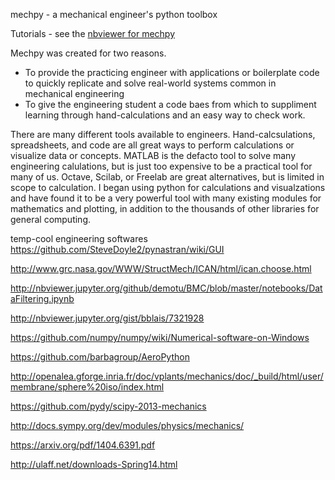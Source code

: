 mechpy - a mechanical engineer's python toolbox

Tutorials - see the [nbviewer for mechpy](http://nbviewer.jupyter.org/github/nagordon/mechpy/blob/master/mechpy.ipynb)

Mechpy was created for two reasons. 
 * To provide the practicing engineer with applications or boilerplate code to quickly replicate and solve real-world systems common in mechanical engineering
 * To give the engineering student a code baes from which to suppliment learning through hand-calculations and an easy way to check work.

There are many different tools available to engineers. Hand-calcsulations, spreadsheets, and code are all great ways to perform calculations or visualize data or concepts. MATLAB is the defacto tool to solve many engineering calulations, but is just too expensive to be a practical tool for many of us. Octave, Scilab, or Freelab are great alternatives, but is limited in scope to calculation. I began using python for calculations and visualzations and have found it to be a very powerful tool with many existing modules for mathematics and plotting, in addition to the thousands of other libraries for general computing.


temp-cool engineering softwares
https://github.com/SteveDoyle2/pynastran/wiki/GUI

http://www.grc.nasa.gov/WWW/StructMech/ICAN/html/ican.choose.html  

http://nbviewer.jupyter.org/github/demotu/BMC/blob/master/notebooks/DataFiltering.ipynb

http://nbviewer.jupyter.org/gist/bblais/7321928

https://github.com/numpy/numpy/wiki/Numerical-software-on-Windows

https://github.com/barbagroup/AeroPython

http://openalea.gforge.inria.fr/doc/vplants/mechanics/doc/_build/html/user/membrane/sphere%20iso/index.html

https://github.com/pydy/scipy-2013-mechanics

http://docs.sympy.org/dev/modules/physics/mechanics/

https://arxiv.org/pdf/1404.6391.pdf

http://ulaff.net/downloads-Spring14.html